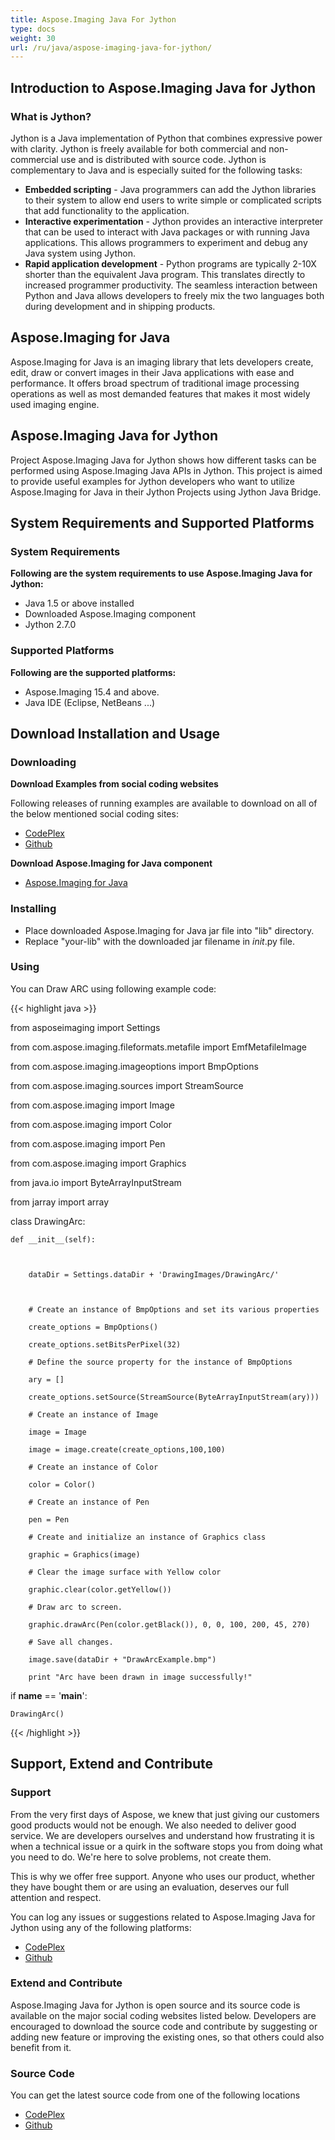 ```yaml
---
title: Aspose.Imaging Java For Jython
type: docs
weight: 30
url: /ru/java/aspose-imaging-java-for-jython/
---
```


## **Introduction to Aspose.Imaging Java for Jython**
### **What is Jython?**
Jython is a Java implementation of Python that combines expressive power with clarity. Jython is freely available for both commercial and non-commercial use and is distributed with source code. Jython is complementary to Java and is especially suited for the following tasks:

- **Embedded scripting** - Java programmers can add the Jython libraries to their system to allow end users to write simple or complicated scripts that add functionality to the application.
- **Interactive experimentation** - Jython provides an interactive interpreter that can be used to interact with Java packages or with running Java applications. This allows programmers to experiment and debug any Java system using Jython.
- **Rapid application development** - Python programs are typically 2-10X shorter than the equivalent Java program. This translates directly to increased programmer productivity. The seamless interaction between Python and Java allows developers to freely mix the two languages both during development and in shipping products. 
## **Aspose.Imaging for Java**
Aspose.Imaging for Java is an imaging library that lets developers create, edit, draw or convert images in their Java applications with ease and performance. It offers broad spectrum of traditional image processing operations as well as most demanded features that makes it most widely used imaging engine.
## **Aspose.Imaging Java for Jython**
Project Aspose.Imaging Java for Jython shows how different tasks can be performed using Aspose.Imaging Java APIs in Jython. This project is aimed to provide useful examples for Jython developers who want to utilize Aspose.Imaging for Java in their Jython Projects using Jython Java Bridge.
## **System Requirements and Supported Platforms**
### **System Requirements**
**Following are the system requirements to use Aspose.Imaging Java for Jython:**

- Java 1.5 or above installed
- Downloaded Aspose.Imaging component
- Jython 2.7.0
### **Supported Platforms**
**Following are the supported platforms:**

- Aspose.Imaging 15.4 and above.
- Java IDE (Eclipse, NetBeans ...)
## **Download Installation and Usage**
### **Downloading**
**Download Examples from social coding websites**

Following releases of running examples are available to download on all of the below mentioned social coding sites:

- [CodePlex](https://archive.codeplex.com/?p=asposeimagingjavajython)
- [Github](https://github.com/aspose-imaging/Aspose.Imaging-for-Java/releases/tag/20.11)

**Download Aspose.Imaging for Java component**

- [Aspose.Imaging for Java](https://downloads.aspose.com/imaging/java)
### **Installing**
- Place downloaded Aspose.Imaging for Java jar file into "lib" directory.
- Replace "your-lib" with the downloaded jar filename in _*init*_.py file.
### **Using**
You can Draw ARC using following example code:

{{< highlight java >}}

 from asposeimaging import Settings

from com.aspose.imaging.fileformats.metafile import EmfMetafileImage

from com.aspose.imaging.imageoptions import BmpOptions

from com.aspose.imaging.sources import StreamSource

from com.aspose.imaging import Image

from com.aspose.imaging import Color

from com.aspose.imaging import Pen

from com.aspose.imaging import Graphics

from java.io import ByteArrayInputStream

from jarray import array

class DrawingArc:

    def __init__(self):



        dataDir = Settings.dataDir + 'DrawingImages/DrawingArc/'



        # Create an instance of BmpOptions and set its various properties

        create_options = BmpOptions()

        create_options.setBitsPerPixel(32)

        # Define the source property for the instance of BmpOptions

        ary = []

        create_options.setSource(StreamSource(ByteArrayInputStream(ary)))

        # Create an instance of Image

        image = Image

        image = image.create(create_options,100,100)

        # Create an instance of Color

        color = Color()

        # Create an instance of Pen

        pen = Pen

        # Create and initialize an instance of Graphics class

        graphic = Graphics(image)

        # Clear the image surface with Yellow color

        graphic.clear(color.getYellow())

        # Draw arc to screen.

        graphic.drawArc(Pen(color.getBlack()), 0, 0, 100, 200, 45, 270)

        # Save all changes.

        image.save(dataDir + "DrawArcExample.bmp")

        print "Arc have been drawn in image successfully!"

if __name__ == '__main__':        

    DrawingArc()

{{< /highlight >}}
## **Support, Extend and Contribute**
### **Support**
From the very first days of Aspose, we knew that just giving our customers good products would not be enough. We also needed to deliver good service. We are developers ourselves and understand how frustrating it is when a technical issue or a quirk in the software stops you from doing what you need to do. We're here to solve problems, not create them.

This is why we offer free support. Anyone who uses our product, whether they have bought them or are using an evaluation, deserves our full attention and respect.

You can log any issues or suggestions related to Aspose.Imaging Java for Jython using any of the following platforms:

- [CodePlex](https://archive.codeplex.com/?p=asposeimagingjavajython)
- [Github](https://github.com/aspose-imaging/Aspose.Imaging-for-Java/issues)
### **Extend and Contribute**
Aspose.Imaging Java for Jython is open source and its source code is available on the major social coding websites listed below. Developers are encouraged to download the source code and contribute by suggesting or adding new feature or improving the existing ones, so that others could also benefit from it.
### **Source Code**
You can get the latest source code from one of the following locations

- [CodePlex](https://archive.codeplex.com/?p=asposeimagingjavajython)
- [Github](https://github.com/aspose-imaging/Aspose.Imaging-for-Java)

